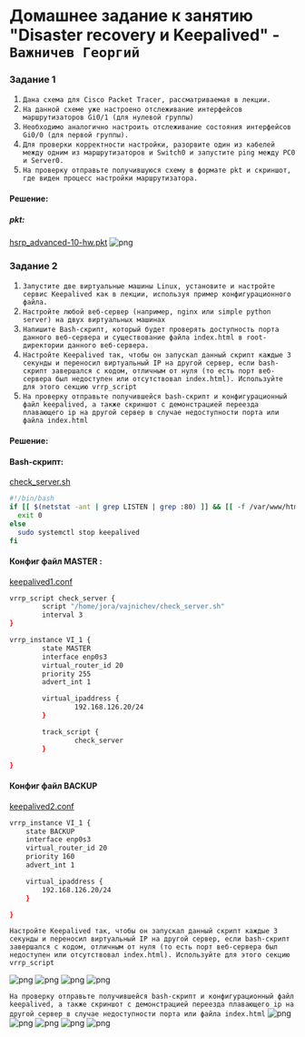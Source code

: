 # Домашнее задание к занятию "Disaster recovery и Keepalived" - `Важничев Георгий`


### Задание 1

1. `Дана схема для Cisco Packet Tracer, рассматриваемая в лекции.`
2. `На данной схеме уже настроено отслеживание интерфейсов маршрутизаторов Gi0/1 (для нулевой группы)`
3. `Необходимо аналогично настроить отслеживание состояния интерфейсов Gi0/0 (для первой группы).`
4. `Для проверки корректности настройки, разорвите один из кабелей между одним из маршрутизаторов и Switch0 и запустите ping между PC0 и Server0.`
5. `На проверку отправьте получившуюся схему в формате pkt и скриншот, где виден процесс настройки маршрутизатора.`

#### Решение:
##### pkt: 
[hsrp_advanced-10-hw.pkt](https://github.com/vajnichev/10-01-hw/blob/main/hsrp_advanced-10-hw.pkt) 
![png](https://github.com/vajnichev/10-01-hw/blob/main/img/10.0.1.png)

### Задание 2

1. `Запустите две виртуальные машины Linux, установите и настройте сервис Keepalived как в лекции, используя пример конфигурационного файла.`
2. `Настройте любой веб-сервер (например, nginx или simple python server) на двух виртуальных машинах`
3. `Напишите Bash-скрипт, который будет проверять доступность порта данного веб-сервера и существование файла index.html в root-директории данного веб-сервера.`
4. `Настройте Keepalived так, чтобы он запускал данный скрипт каждые 3 секунды и переносил виртуальный IP на другой сервер, если bash-скрипт завершался с кодом, отличным от нуля (то есть порт веб-сервера был недоступен или отсутствовал index.html). Используйте для этого секцию vrrp_script`
5. `На проверку отправьте получившейся bash-скрипт и конфигурационный файл keepalived, а также скриншот с демонстрацией переезда плавающего ip на другой сервер в случае недоступности порта или файла index.html`
#### Решение:
#### Bash-скрипт:
[check_server.sh](https://github.com/vajnichev/10-01-hw/blob/main/check_server.sh)
```bash
#!/bin/bash
if [[ $(netstat -ant | grep LISTEN | grep :80) ]] && [[ -f /var/www/html/index.nginx-debian.html ]]; then
  exit 0
else
  sudo systemctl stop keepalived
fi
```
#### Конфиг файл MASTER :
[keepalived1.conf](https://github.com/vajnichev/10-01-hw/blob/main/keepalived1.conf)
```bash
vrrp_script check_server {
        script "/home/jora/vajnichev/check_server.sh"
        interval 3
}

vrrp_instance VI_1 {
        state MASTER
        interface enp0s3
        virtual_router_id 20
        priority 255
        advert_int 1

        virtual_ipaddress {
                192.168.126.20/24
        }

        track_script {
                check_server
        }

}
```

#### Конфиг файл BACKUP
[keepalived2.conf](https://github.com/vajnichev/10-01-hw/blob/main/keepalived2.conf)

```bash
vrrp_instance VI_1 {
	state BACKUP
	interface enp0s3
	virtual_router_id 20
	priority 160
	advert_int 1

	virtual_ipaddress {
		192.168.126.20/24
	}

}

```
`Настройте Keepalived так, чтобы он запускал данный скрипт каждые 3 секунды и переносил виртуальный IP на другой сервер, если bash-скрипт завершался с кодом, отличным от нуля (то есть порт веб-сервера был недоступен или отсутствовал index.html). Используйте для этого секцию vrrp_script`

![png](https://github.com/vajnichev/10-01-hw/blob/main/img/10.0.2.png)
![png](https://github.com/vajnichev/10-01-hw/blob/main/img/10.0.3.png)
![png](https://github.com/vajnichev/10-01-hw/blob/main/img/10.0.4.png)
![png](https://github.com/vajnichev/10-01-hw/blob/main/img/10.0.5.png)

`На проверку отправьте получившейся bash-скрипт и конфигурационный файл keepalived, а также скриншот с демонстрацией переезда плавающего ip на другой сервер в случае недоступности порта или файла index.html`
![png](https://github.com/vajnichev/10-01-hw/blob/main/img/10.0.6.png)
![png](https://github.com/vajnichev/10-01-hw/blob/main/img/10.0.7.png)
![png](https://github.com/vajnichev/10-01-hw/blob/main/img/10.0.8.png)
![png](https://github.com/vajnichev/10-01-hw/blob/main/img/10.0.9.png)
![png](https://github.com/vajnichev/10-01-hw/blob/main/img/10.0.10.png)
